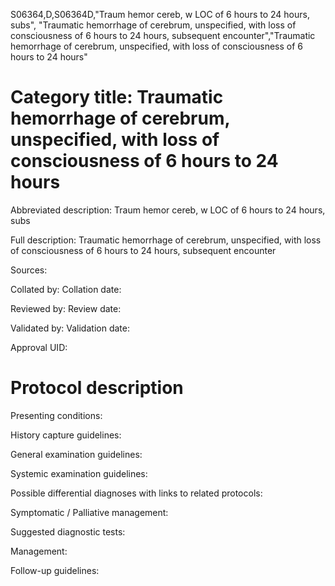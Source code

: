 S06364,D,S06364D,"Traum hemor cereb, w LOC of 6 hours to 24 hours, subs", "Traumatic hemorrhage of cerebrum, unspecified, with loss of consciousness of 6 hours to 24 hours, subsequent encounter","Traumatic hemorrhage of cerebrum, unspecified, with loss of consciousness of 6 hours to 24 hours"
# Category title: Traumatic hemorrhage of cerebrum, unspecified, with loss of consciousness of 6 hours to 24 hours

Abbreviated description: Traum hemor cereb, w LOC of 6 hours to 24 hours, subs

Full description: Traumatic hemorrhage of cerebrum, unspecified, with loss of consciousness of 6 hours to 24 hours, subsequent encounter

Sources:

Collated by:
Collation date:

Reviewed by:
Review date:

Validated by:
Validation date:

Approval UID:

# Protocol description

Presenting conditions:

History capture guidelines:

General examination guidelines:

Systemic examination guidelines:

Possible differential diagnoses with links to related protocols:

Symptomatic / Palliative management:

Suggested diagnostic tests:

Management:

Follow-up guidelines:
